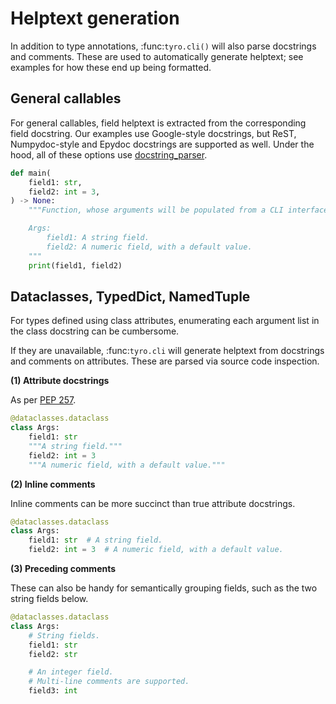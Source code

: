 # Helptext generation

In addition to type annotations, :func:`tyro.cli()` will also parse docstrings
and comments. These are used to automatically generate helptext; see examples
for how these end up being formatted.

## General callables

For general callables, field helptext is extracted from the corresponding field
docstring. Our examples use Google-style docstrings, but ReST, Numpydoc-style
and Epydoc docstrings are supported as well. Under the hood, all of these
options use [docstring_parser](https://github.com/rr-/docstring_parser).

```python
def main(
    field1: str,
    field2: int = 3,
) -> None:
    """Function, whose arguments will be populated from a CLI interface.

    Args:
        field1: A string field.
        field2: A numeric field, with a default value.
    """
    print(field1, field2)
```

## Dataclasses, TypedDict, NamedTuple

For types defined using class attributes, enumerating each argument list in the
class docstring can be cumbersome.

If they are unavailable, :func:`tyro.cli` will generate helptext from
docstrings and comments on attributes. These are parsed via source code
inspection.

**(1) Attribute docstrings**

As per [PEP 257](https://peps.python.org/pep-0257/#what-is-a-docstring).

```python
@dataclasses.dataclass
class Args:
    field1: str
    """A string field."""
    field2: int = 3
    """A numeric field, with a default value."""
```

**(2) Inline comments**

Inline comments can be more succinct than true attribute docstrings.

```python
@dataclasses.dataclass
class Args:
    field1: str  # A string field.
    field2: int = 3  # A numeric field, with a default value.
```

**(3) Preceding comments**

These can also be handy for semantically grouping fields, such as the two string
fields below.

```python
@dataclasses.dataclass
class Args:
    # String fields.
    field1: str
    field2: str

    # An integer field.
    # Multi-line comments are supported.
    field3: int
```
